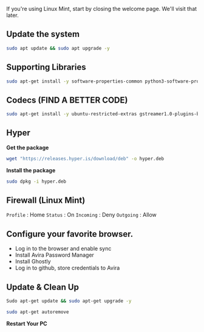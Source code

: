 If you're using Linux Mint, start by closing the welcome page. We'll visit that later.

## Update the system

```sh
sudo apt update && sudo apt upgrade -y
```

## Supporting Libraries

```sh
sudo apt-get install -y software-properties-common python3-software-properties unzip tree libcurl4-gnutls-dev libexpat1-dev gettext libz-dev libssl-dev cmake gcc build-essential network-manager libnss3-tools jq xsel sed htop preload vlc
```

## Codecs (FIND A BETTER CODE)
```sh
sudo apt-get install -y ubuntu-restricted-extras gstreamer1.0-plugins-bad 
```

## Hyper
**Get the package**
```sh
wget "https://releases.hyper.is/download/deb" -o hyper.deb
```

**Install the package**
```sh
sudo dpkg -i hyper.deb
```

## Firewall (Linux Mint)

`Profile` : Home
`Status` : On
`Incoming` : Deny
`Outgoing` : Allow

## Configure your favorite browser.
* Log in to the browser and enable sync
* Install Avira Password Manager
* Install Ghostly 
* Log in to github, store credentials to Avira

## Update & Clean Up
```sh
Sudo apt-get update && sudo apt-get upgrade -y
```

```sh
sudo apt-get autoremove
```

**Restart Your PC**

